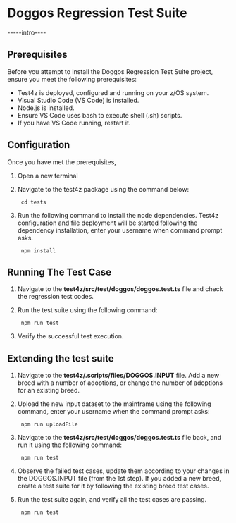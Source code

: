 # Doggos Regression Test Suite 

-----intro----

## Prerequisites
Before you attempt to install the Doggos Regression Test Suite project, ensure you meet the following prerequisites:

* Test4z is deployed, configured and running on your z/OS system.
* Visual Studio Code (VS Code) is installed.
* Node.js is installed.
* Ensure VS Code uses bash to execute shell (.sh) scripts. 
* If you have VS Code running, restart it.

## Configuration
Once you have met the prerequisites,

1. Open a new terminal
2. Navigate to the test4z package using the command below:

        cd tests
3. Run the following command to install the node dependencies. Test4z configuration and file deployment will be started following the 
dependency installation, enter your username when command prompt asks.

        npm install
        
## Running The Test Case

1. Navigate to the **test4z/src/test/doggos/doggos.test.ts** file and check the regression test codes.
2. Run the test suite using the following command:

        npm run test
        
3. Verify the successful test execution.

## Extending the test suite

1. Navigate to the **test4z/.scripts/files/DOGGOS.INPUT** file. Add a new breed with a number of adoptions, or change
the number of adoptions for an existing breed.
2. Upload the new input dataset to the mainframe using the following command, enter your username when 
the command prompt asks:

        npm run uploadFile
        
3. Navigate to the **test4z/src/test/doggos/doggos.test.ts** file back, and run it using the following command:

        npm run test
        
4. Observe the failed test cases, update them according to your changes in the DOGGOS.INPUT file (from the 1st step). 
If you added a new breed, create a test suite for it by following the existing breed test cases.
5. Run the test suite again, and verify all the test cases are passing.

        npm run test
